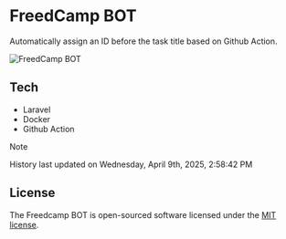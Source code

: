 # FreedCamp BOT

Automatically assign an ID before the task title based on Github Action.

![FreedCamp BOT](https://repository-images.githubusercontent.com/737932867/7d34798b-2680-471c-b089-a78a718d3d6a)

## Tech

- Laravel
- Docker
- Github Action

> [!NOTE]  
> History last updated on Wednesday, April 9th, 2025, 2:58:42 PM

## License

The Freedcamp BOT is open-sourced software licensed under the [MIT license](https://opensource.org/licenses/MIT).
